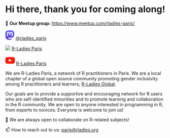 # Hi there, thank you for coming along!

📝 **Our Meetup group:** https://www.meetup.com/rladies-paris/

<a href="https://mastodon.social/@rladies_paris/"><img height="30" src="https://github.com/rladiesparis/RLadiesParis/blob/main/mastodon.png?raw=true"></a> [@rladies_paris](https://mastodon.social/@rladies_paris/)

<a href="[https://www.linkedin.com/company/86712812/](https://www.linkedin.com/company/86712812/)"><img height="30" src="https://github.com/rladiesparis/RLadiesParis/blob/main/linkedin.png?raw=true"></a> [R-Ladies Paris](https://www.linkedin.com/company/86712812/)

<a href="https://www.youtube.com/@rladiesparis"><img height="30" src="https://github.com/rladiesparis/RLadiesParis/blob/main/youtube.png?raw=true"></a> [R-Ladies Paris](https://www.youtube.com/@rladiesparis)

We are R-Ladies Paris, a network of R practitioners in Paris. We are a local chapter of a global open source community promoting gender inclusivity among R practitioners and learners, [R-Ladies Global](https://t.co/7HMQw0VGas).

Our goals are to provide a supportive and encouraging network for R users who are self-identified minorities and to promote learning and collaboration in the R community. We are open to anyone interested in programming in R, from experts to novices. Everyone is welcome to join us!

👯 We are always open to collaborate on R-related subjects!

📫 How to reach out to us: paris@rladies.org


